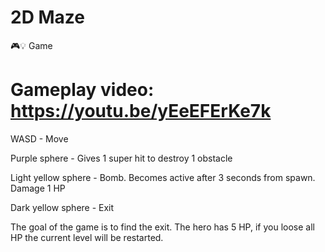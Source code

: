 # 2D Maze
 🎮💡 Game
# Gameplay video: https://youtu.be/yEeEFErKe7k
WASD - Move

Purple sphere - Gives 1 super hit to destroy 1 obstacle

Light yellow sphere - Bomb. Becomes active after 3 seconds from spawn. Damage 1 HP

Dark yellow sphere - Exit

The goal of the game is to find the exit. The hero has 5 HP, if you loose all HP the current level will be restarted.
